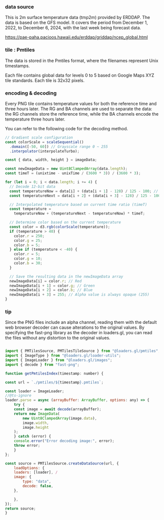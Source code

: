 ### data source

This is 2m surface temperature data (tmp2m) provided by ERDDAP.
The data is based on the GFS model.
It covers the period from December 1, 2022, to December 6, 2024, with the last week being forecast data.

https://pae-paha.pacioos.hawaii.edu/erddap/griddap/ncep_global.html

### tile : Pmtiles

The data is stored in the Pmtiles format, where the filenames represent Unix timestamps.

Each file contains global data for levels 0 to 5 based on Google Maps XYZ tile standards. Each tile is 32x32 pixels.

### encoding & decoding

Every PNG tile contains temperature values for both the reference time and three hours later.
The RG and BA channels are used to separate the data: the RG channels store the reference time, while the BA channels encode the temperature three hours later.

You can refer to the following code for the decoding method.

```javascript
// Gradient scale configuration
const colorScale = scaleSequential()
  .domain([-50, 60]) // Grayscale range 0 ~ 255
  .interpolator(interpolateTurbo);

const { data, width, height } = imageData;

const newImageData = new Uint8ClampedArray(data.length);
const timeT = (unixtime - unixTime / (3600 * 3)) / (3600 * 3);

for (let i = 0; i < data.length; i += 4) {
  // Decode 12-bit data
  const temperatureNow = data[i] + (data[i + 1] - 128) / 125 - 100; // Upper 12 bits
  const temperatureNext = data[i + 2] + (data[i + 3] - 128) / 125 - 100; // Lower 12 bits

  // Interpolated temperature based on current time ratio (timeT)
  const temperature =
    temperatureNow + (temperatureNext - temperatureNow) * timeT;

  // Determine color based on the current temperature
  const color = d3.rgb(colorScale(temperature));
  if (temperature > 40) {
    color.r = 250;
    color.g = 25;
    color.b = 5;
  } else if (temperature < -40) {
    color.r = 5;
    color.g = 10;
    color.b = 30;
  }

  // Save the resulting data in the newImageData array
  newImageData[i] = color.r; // Red
  newImageData[i + 1] = color.g; // Green
  newImageData[i + 2] = color.b; // Blue
  newImageData[i + 3] = 255; // Alpha value is always opaque (255)
}
```

### tip

Since the PNG files include an alpha channel, reading them with the default web browser decoder can cause alterations to the original values.
By specifying the fast-png library as the decoder in loaders.gl, you can read the files without any distortion to the original values.

```javascript

import { PMTilesSource, PMTilesTileSource } from "@loaders.gl/pmtiles";
import { ImageType } from "@loaders.gl/loader-utils";
import { ImageLoader } from "@loaders.gl/images";
import { decode } from "fast-png";

function getPmtilesIndex(timestamp: number) {

const url = `./pmtiles/${timestamp}.pmtiles`;

const loader = ImageLoader;
//@ts-ignore
loader.parse = async (arrayBuffer: ArrayBuffer, options: any) => {
    try {
    const image = await decode(arrayBuffer);
    return new ImageData(
        new Uint8ClampedArray(image.data),
        image.width,
        image.height
    );
    } catch (error) {
    console.error("Error decoding image:", error);
    throw error;
    }
};

const source = PMTilesSource.createDataSource(url, {
    loadOptions: {
    loaders: [loader], /
    image: {
        type: "data",
        decode: false,
    },

    },
});
return source;
}
```
